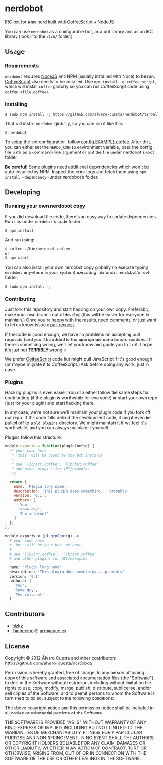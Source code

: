 # nerdobot

IRC bot for #mv.nerd built with CoffeeScript + NodeJS.

You can use `nerdobot` as a configurable bot, as a bot library and as an IRC library (look into the `/lib/` folder.)

## Usage

### Requirements

`nerdobot` requires [NodeJS](http://nodejs.org/) and NPM (usually installed with Node) to be run. [CoffeeScript](http://coffeescript.org) also needs to be installed. Use `npm install -g coffee-script`, which will install `coffee` globally so you can run CoffeeScript code using `coffee <file.coffee>`.

### Installing

```sh
$ sudo npm install -g https://github.com/alvaro-cuesta/nerdobot/tarball/master
```

That will install `nerdobot` globally, so you can run it like this:

```sh
$ nerdobot
```

To setup the bot configuration, follow [config.EXAMPLE.coffee](https://github.com/alvaro-cuesta/nerdobot/blob/master/config.EXAMPLE.coffee). After that, you can either set the `NERDO_CONFIG` environment variable, pass the config file path as a command-line argument or put the file under nerdobot's root folder.

**Be careful!** Some plugins need additional dependencies which won't be auto-installed by NPM. Inspect the error logs and fetch them using `npm install <dependency>` under nerdobot's folder.

## Developing

### Running your own nerdobot copy

If you did download the code, there's an easy way to update dependencies. Run this under `nerdobot`'s code folder:

```sh
$ npm install
```

And run using:

```sh
$ coffee ./bin/nerdobot.coffee
or
$ npm start
```

You can also install your own nerdobot copy globally (to execute typing `nerdobot` anywhere in your system) executing this under nerdobot's root folder:

```sh
$ sudo npm install -g
```

### Contributing

Just fork this repository and start hacking on your own copy. Preferably, make your own branch out of `develop` (this will be easier for everyone to maintain.) Once you're happy with the results, need comments, or just want to let us know, issue a [pull request](https://github.com/alvaro-cuesta/nerdobot/pull/new/develop).

If the code is good enough, we have no problems on accepting pull requests (and you'll be added to the appropriate contributors sections.) If there's something wrong, we'll let you know and guide you to fix it. I hope it's just not **TERRIBLY** wrong :)

We prefer [CoffeeScript](http://coffeescript.org/) code but might pull JavaScript if it's good enough (or maybe migrate it to CoffeeScript.) Ask before doing any work, just in case.

### Plugins

Hacking plugins is even easier. You can either follow the same steps for contributing (if the plugin is worthwhile for everyone) or start your own repo (just for your plugin) and start hacking there.

In any case, we're not sure we'll maintain your plugin code if you fork off our repo. If the code falls behind the development code, it might even be pulled off to a `old_plugins` directory. We might maintain it if we feel it's worthwhile, and you can always maintain it yourself.

Plugins follow this structure:

```javascript
module.exports = function(pluginConfig) {
  /* your code here
   * 'this' will be bound to the bot instance
   *
   * see 'lib/irc.coffee', 'lib/bot.coffee'
   * and other plugins for API/examples
   */

  return {
    name: 'Plugin long name',
    description: 'This plugin does something... probably',
    version: '0.1',
    authors: [
      'You',
      'Some guy',
      'The internet'
    ]
  };
};
```

```coffee
module.exports = (pluginConfig) ->
  # your code here
  # 'bot' will be your bot instance
  #
  # see 'lib/irc.coffee', 'lib/bot.coffee'
  # and other plugins for API/examples

  name: 'Plugin long name'
  description: 'This plugin does something... probably'
  version: '0.1'
  authors: [
    'You',
    'Some guy',
    'The internet'
  ]
```

## Contributors

- [blzkz](https://github.com/blzkz)
- [Tunnecino](https://github.com/Arrogance) @ [arrogance.es](http://www.arrogance.es)

## License

Copyright © 2012 Álvaro Cuesta and other contributors
https://github.com/alvaro-cuesta/nerdobot/

Permission is hereby granted, free of charge, to any person obtaining
a copy of this software and associated documentation files (the
"Software"), to deal in the Software without restriction, including
without limitation the rights to use, copy, modify, merge, publish,
distribute, sublicense, and/or sell copies of the Software, and to
permit persons to whom the Software is furnished to do so, subject to
the following conditions:

The above copyright notice and this permission notice shall be
included in all copies or substantial portions of the Software.

THE SOFTWARE IS PROVIDED "AS IS", WITHOUT WARRANTY OF ANY KIND,
EXPRESS OR IMPLIED, INCLUDING BUT NOT LIMITED TO THE WARRANTIES OF
MERCHANTABILITY, FITNESS FOR A PARTICULAR PURPOSE AND
NONINFRINGEMENT. IN NO EVENT SHALL THE AUTHORS OR COPYRIGHT HOLDERS BE
LIABLE FOR ANY CLAIM, DAMAGES OR OTHER LIABILITY, WHETHER IN AN ACTION
OF CONTRACT, TORT OR OTHERWISE, ARISING FROM, OUT OF OR IN CONNECTION
WITH THE SOFTWARE OR THE USE OR OTHER DEALINGS IN THE SOFTWARE.

